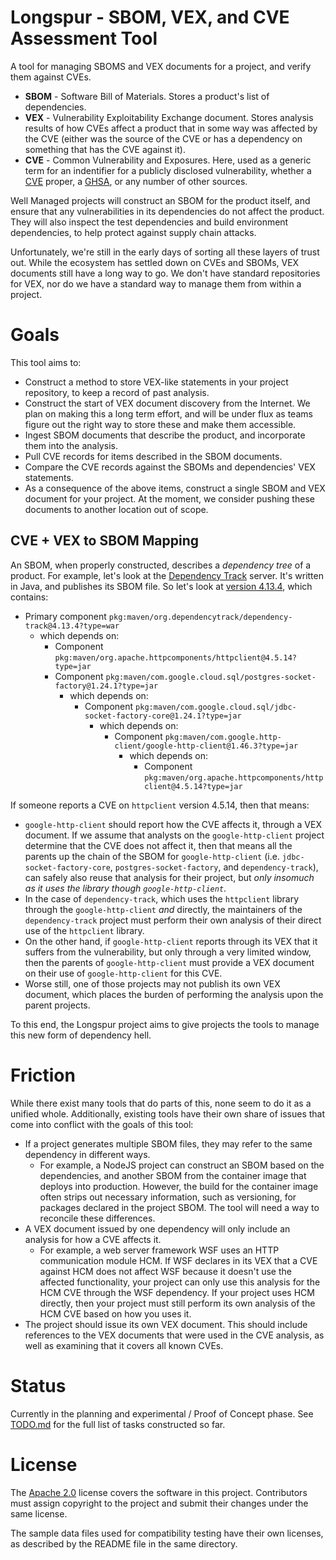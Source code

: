 # Longspur - SBOM, VEX, and CVE Assessment Tool

A tool for managing SBOMS and VEX documents for a project, and verify them against CVEs.

* **SBOM** - Software Bill of Materials.  Stores a product's list of dependencies.
* **VEX** - Vulnerability Exploitability Exchange document.  Stores analysis results of how CVEs affect a product that in some way was affected by the CVE (either was the source of the CVE or has a dependency on something that has the CVE against it).
* **CVE** - Common Vulnerability and Exposures.  Here, used as a generic term for an indentifier for a publicly disclosed vulnerability, whether a [CVE](https://nvd.nist.gov/general/cve-process) proper, a [GHSA](https://github.com/advisories), or any number of other sources.

Well Managed projects will construct an SBOM for the product itself, and ensure that any vulnerabilities in its dependencies do not affect the product.  They will also inspect the test dependencies and build environment dependencies, to help protect against supply chain attacks.

Unfortunately, we're still in the early days of sorting all these layers of trust out.  While the ecosystem has settled down on CVEs and SBOMs, VEX documents still have a long way to go.  We don't have standard repositories for VEX, nor do we have a standard way to manage them from within a project.


# Goals

This tool aims to:

* Construct a method to store VEX-like statements in your project repository, to keep a record of past analysis.
* Construct the start of VEX document discovery from the Internet.  We plan on making this a long term effort, and will be under flux as teams figure out the right way to store these and make them accessible.
* Ingest SBOM documents that describe the product, and incorporate them into the analysis.
* Pull CVE records for items described in the SBOM documents.
* Compare the CVE records against the SBOMs and dependencies' VEX statements.
* As a consequence of the above items, construct a single SBOM and VEX document for your project.  At the moment, we consider pushing these documents to another location out of scope.


## CVE + VEX to SBOM Mapping

An SBOM, when properly constructed, describes a *dependency tree* of a product.  For example, let's look at the [Dependency Track](https://github.com/DependencyTrack/dependency-track) server.  It's written in Java, and publishes its SBOM file.   So let's look at [version 4.13.4](https://github.com/DependencyTrack/dependency-track/releases/download/4.13.4/bom.json), which contains:

* Primary component `pkg:maven/org.dependencytrack/dependency-track@4.13.4?type=war`
  * which depends on:
    * Component `pkg:maven/org.apache.httpcomponents/httpclient@4.5.14?type=jar`
    * Component `pkg:maven/com.google.cloud.sql/postgres-socket-factory@1.24.1?type=jar`
      * which depends on:
        * Component `pkg:maven/com.google.cloud.sql/jdbc-socket-factory-core@1.24.1?type=jar`
          * which depends on:
            * Component `pkg:maven/com.google.http-client/google-http-client@1.46.3?type=jar`
              * which depends on:
                * Component `pkg:maven/org.apache.httpcomponents/httpclient@4.5.14?type=jar`

If someone reports a CVE on `httpclient` version 4.5.14, then that means:

* `google-http-client` should report how the CVE affects it, through a VEX document.  If we assume that analysts on the `google-http-client` project determine that the CVE does not affect it, then that means all the parents up the chain of the SBOM for `google-http-client` (i.e. `jdbc-socket-factory-core`, `postgres-socket-factory`, and `dependency-track`), can safely also reuse that analysis for their project, but *only insomuch as it uses the library though `google-http-client`*.
* In the case of `dependency-track`, which uses the `httpclient` library through the `google-http-client` *and* directly, the maintainers of the `dependency-track` project must perform their own analysis of their direct use of the `httpclient` library.
* On the other hand, if `google-http-client` reports through its VEX that it suffers from the vulnerability, but only through a very limited window, then the parents of `google-http-client` must provide a VEX document on their use of `google-http-client` for this CVE.
* Worse still, one of those projects may not publish its own VEX document, which places the burden of performing the analysis upon the parent projects.

To this end, the Longspur project aims to give projects the tools to manage this new form of dependency hell.


# Friction

While there exist many tools that do parts of this, none seem to do it as a unified whole.  Additionally, existing tools have their own share of issues that come into conflict with the goals of this tool:

* If a project generates multiple SBOM files, they may refer to the same dependency in different ways.
  * For example, a NodeJS project can construct an SBOM based on the dependencies, and another SBOM from the container image that deploys into production.  However, the build for the container image often strips out necessary information, such as versioning, for packages declared in the project SBOM.  The tool will need a way to reconcile these differences.
* A VEX document issued by one dependency will only include an analysis for how a CVE affects it.
  * For example, a web server framework WSF uses an HTTP communication module HCM.  If WSF declares in its VEX that a CVE against HCM does not affect WSF because it doesn't use the affected functionality, your project can only use this analysis for the HCM CVE through the WSF dependency.  If your project uses HCM directly, then your project must still perform its own analysis of the HCM CVE based on how you uses it.
* The project should issue its own VEX document.  This should include references to the VEX documents that were used in the CVE analysis, as well as examining that it covers all known CVEs.


# Status

Currently in the planning and experimental / Proof of Concept phase.  See [TODO.md](TODO.md) for the full list of tasks constructed so far.


# License

The [Apache 2.0](LICENSE) license covers the software in this project.  Contributors must assign copyright to the project and submit their changes under the same license.

The sample data files used for compatibility testing have their own licenses, as described by the README file in the same directory.
